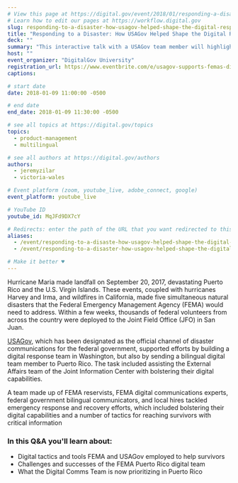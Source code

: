```yaml
---
# View this page at https://digital.gov/event/2018/01/responding-a-disaster-how-usagov-helped
# Learn how to edit our pages at https://workflow.digital.gov
slug: responding-to-a-disaster-how-usagov-helped-shape-the-digital-response-in-puerto-rico
title: "Responding to a Disaster: How USAGov Helped Shape the Digital Response in Puerto Rico"
deck: ""
summary: "This interactive talk with a USAGov team member will highlight the digital response in Puerto Rico during and after Hurricane Maria. "
host: ""
event_organizer: "DigitalGov University"
registration_url: https://www.eventbrite.com/e/usagov-supports-femas-digital-response-in-puerto-rico-registration-41706772078
captions: 

# start date
date: 2018-01-09 11:00:00 -0500

# end date
end_date: 2018-01-09 11:30:00 -0500

# see all topics at https://digital.gov/topics
topics: 
  - product-management
  - multilingual

# see all authors at https://digital.gov/authors
authors: 
  - jeremyzilar
  - victoria-wales

# Event platform (zoom, youtube_live, adobe_connect, google)
event_platform: youtube_live

# YouTube ID
youtube_id: MqJFd9DX7cY

# Redirects: enter the path of the URL that you want redirected to this page
aliases: 
  - /event/responding-to-a-disaste-how-usagov-helped-shape-the-digital-response-in-puerto-rico
  - /event/responding-to-a-disaster-how-usagov-helped-shape-the-digital-response-in-puerto-rico

# Make it better ♥
---
```


Hurricane Maria made landfall on September 20, 2017, devastating Puerto Rico and the U.S. Virgin Islands. These events, coupled with hurricanes Harvey and Irma, and wildfires in California, made five simultaneous natural disasters that the Federal Emergency Management Agency (FEMA) would need to address. Within a few weeks, thousands of federal volunteers from across the country were deployed to the Joint Field Office (JFO) in San Juan.

[USAGov](https://www.usa.gov/explore/), which has been designated as the official channel of disaster communications for the federal government, supported efforts by building a digital response team in Washington, but also by sending a bilingual digital team member to Puerto Rico. The task included assisting the External Affairs team of the Joint Information Center with bolstering their digital capabilities.

A team made up of FEMA reservists, FEMA digital communications experts, federal government bilingual communicators, and local hires tackled emergency response and recovery efforts, which included bolstering their digital capabilities and a number of tactics for reaching survivors with critical information

### In this Q&A you'll learn about:
- Digital tactics and tools FEMA and USAGov employed to help survivors
- Challenges and successes of the FEMA Puerto Rico digital team
- What the Digital Comms Team is now prioritizing in Puerto Rico
